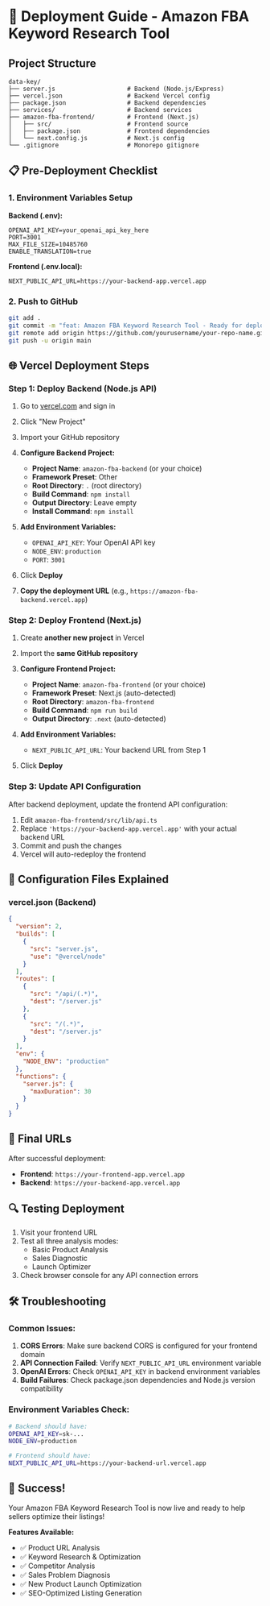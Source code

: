 # 🚀 Deployment Guide - Amazon FBA Keyword Research Tool

## Project Structure

```
data-key/
├── server.js                    # Backend (Node.js/Express)
├── vercel.json                  # Backend Vercel config
├── package.json                 # Backend dependencies
├── services/                    # Backend services
├── amazon-fba-frontend/         # Frontend (Next.js)
│   ├── src/                     # Frontend source
│   ├── package.json             # Frontend dependencies
│   └── next.config.js           # Next.js config
└── .gitignore                   # Monorepo gitignore
```

## 📋 Pre-Deployment Checklist

### 1. Environment Variables Setup

**Backend (.env):**

```env
OPENAI_API_KEY=your_openai_api_key_here
PORT=3001
MAX_FILE_SIZE=10485760
ENABLE_TRANSLATION=true
```

**Frontend (.env.local):**

```env
NEXT_PUBLIC_API_URL=https://your-backend-app.vercel.app
```

### 2. Push to GitHub

```bash
git add .
git commit -m "feat: Amazon FBA Keyword Research Tool - Ready for deployment"
git remote add origin https://github.com/yourusername/your-repo-name.git
git push -u origin main
```

## 🌐 Vercel Deployment Steps

### Step 1: Deploy Backend (Node.js API)

1. Go to [vercel.com](https://vercel.com) and sign in
2. Click "New Project"
3. Import your GitHub repository
4. **Configure Backend Project:**

   - **Project Name**: `amazon-fba-backend` (or your choice)
   - **Framework Preset**: Other
   - **Root Directory**: `.` (root directory)
   - **Build Command**: `npm install`
   - **Output Directory**: Leave empty
   - **Install Command**: `npm install`

5. **Add Environment Variables:**

   - `OPENAI_API_KEY`: Your OpenAI API key
   - `NODE_ENV`: `production`
   - `PORT`: `3001`

6. Click **Deploy**

7. **Copy the deployment URL** (e.g., `https://amazon-fba-backend.vercel.app`)

### Step 2: Deploy Frontend (Next.js)

1. Create **another new project** in Vercel
2. Import the **same GitHub repository**
3. **Configure Frontend Project:**

   - **Project Name**: `amazon-fba-frontend` (or your choice)
   - **Framework Preset**: Next.js (auto-detected)
   - **Root Directory**: `amazon-fba-frontend`
   - **Build Command**: `npm run build`
   - **Output Directory**: `.next` (auto-detected)

4. **Add Environment Variables:**

   - `NEXT_PUBLIC_API_URL`: Your backend URL from Step 1

5. Click **Deploy**

### Step 3: Update API Configuration

After backend deployment, update the frontend API configuration:

1. Edit `amazon-fba-frontend/src/lib/api.ts`
2. Replace `'https://your-backend-app.vercel.app'` with your actual backend URL
3. Commit and push the changes
4. Vercel will auto-redeploy the frontend

## 🔧 Configuration Files Explained

### vercel.json (Backend)

```json
{
  "version": 2,
  "builds": [
    {
      "src": "server.js",
      "use": "@vercel/node"
    }
  ],
  "routes": [
    {
      "src": "/api/(.*)",
      "dest": "/server.js"
    },
    {
      "src": "/(.*)",
      "dest": "/server.js"
    }
  ],
  "env": {
    "NODE_ENV": "production"
  },
  "functions": {
    "server.js": {
      "maxDuration": 30
    }
  }
}
```

## 🎯 Final URLs

After successful deployment:

- **Frontend**: `https://your-frontend-app.vercel.app`
- **Backend**: `https://your-backend-app.vercel.app`

## 🔍 Testing Deployment

1. Visit your frontend URL
2. Test all three analysis modes:
   - Basic Product Analysis
   - Sales Diagnostic
   - Launch Optimizer
3. Check browser console for any API connection errors

## 🛠️ Troubleshooting

### Common Issues:

1. **CORS Errors**: Make sure backend CORS is configured for your frontend domain
2. **API Connection Failed**: Verify `NEXT_PUBLIC_API_URL` environment variable
3. **OpenAI Errors**: Check `OPENAI_API_KEY` in backend environment variables
4. **Build Failures**: Check package.json dependencies and Node.js version compatibility

### Environment Variables Check:

```bash
# Backend should have:
OPENAI_API_KEY=sk-...
NODE_ENV=production

# Frontend should have:
NEXT_PUBLIC_API_URL=https://your-backend-url.vercel.app
```

## 🚀 Success!

Your Amazon FBA Keyword Research Tool is now live and ready to help sellers optimize their listings!

**Features Available:**

- ✅ Product URL Analysis
- ✅ Keyword Research & Optimization
- ✅ Competitor Analysis
- ✅ Sales Problem Diagnosis
- ✅ New Product Launch Optimization
- ✅ SEO-Optimized Listing Generation
